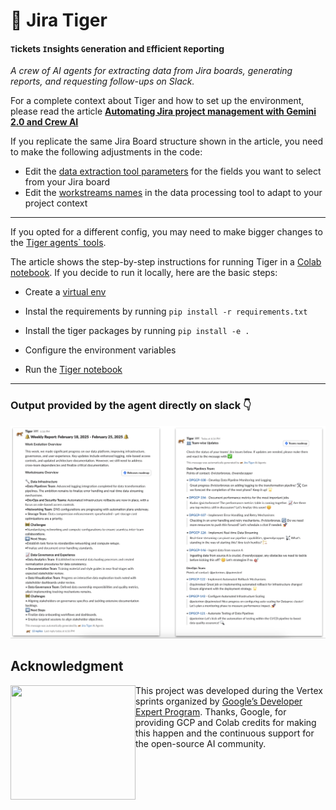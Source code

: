 # 🐅 Jira Tiger
#### `T`ickets `I`nsights `G`eneration and `E`fficient `R`eporting

*A crew of AI agents for extracting data from Jira boards, generating reports, and requesting follow-ups on Slack.*

For a complete context about Tiger and how to set up the environment, please read the article **[Automating Jira project management with Gemini 2.0 and Crew AI](https://medium.com/data-science-collective/automating-jira-project-management-with-gemini-2-0-and-crew-ai-40a5b5d03372)**

If you replicate the same Jira Board structure shown in the article, you need to make the following adjustments in the code:

* Edit the [data extraction tool parameters](https://github.com/hugozanini/jira-tiger/blob/fe71a21c9789cb462a77d4faadeab35b8eb50b7f/src/agents/tools/data_extraction.py#L74) for the fields you want to select from your Jira board
* Edit the [workstreams names](https://github.com/hugozanini/jira-tiger/blob/fe71a21c9789cb462a77d4faadeab35b8eb50b7f/src/agents/tools/data_processing.py#L143) in the data processing tool to adapt to your project context

---

If you opted for a different config, you may need to make bigger changes to the [Tiger agents` tools](https://github.com/hugozanini/jira-tiger/tree/main/src/agents/tools).


The article shows the step-by-step instructions for running Tiger in a [Colab notebook](https://colab.research.google.com/drive/1klKQdA3u-rJPtrqB_Qjs39hj1sWc5VbB?usp=sharing).  If you decide to run it locally, here are the basic steps:

* Create a [virtual env](https://docs.python.org/3/library/venv.html#creating-virtual-environments)

* Instal the requirements by running `pip install -r requirements.txt`
* Install the tiger packages by running `pip install -e .`
* Configure the environment variables
* Run the [Tiger notebook](https://github.com/hugozanini/jira-tiger/blob/main/Tiger.ipynb)

---

### Output provided by the agent directly on slack 👇

![alt text](./examples/tiger-slack-example.png)



## Acknowledgment

<img align="left" width="200" height="183" src="https://raw.githubusercontent.com/hugozanini/yolov7-tfjs/organizing-repo/git-media/Experts_Stickers_05.gif"> This project was developed during the Vertex sprints organized by [Google’s Developer Expert Program](https://developers.google.com/community/experts). Thanks, Google, for providing GCP and Colab credits for making this happen and the continuous support for the open-source AI community.
